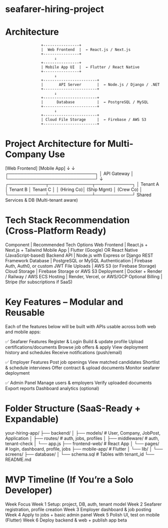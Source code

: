 # seafarer-hiring-project

# Architecture
                    +----------------+
                    |  Web Frontend  |  ← React.js / Next.js
                    +----------------+
                          ↓
                    +----------------+
                    | Mobile App UI  |  ← Flutter / React Native
                    +----------------+
                          ↓
                    +------------------------+
                    |       API Server       |  ← Node.js / Django / .NET
                    +------------------------+
                          ↓
                    +------------------------+
                    |      Database          |  ← PostgreSQL / MySQL
                    +------------------------+
                          ↓
                    +------------------------+
                    | Cloud File Storage     |  ← Firebase / AWS S3
                    +------------------------+

# Project Architecture for Multi-Company Use
[Web Frontend]      [Mobile App]
     ↓                   ↓
    ┌────────────────────────────┐
    │        API Gateway         │
    └────────────────────────────┘
                ↓
┌────────────┬──────────────┬────────────┐
│ Tenant A   │  Tenant B    │ Tenant C   │
│ (Hiring Co)│ (Ship Mgmt)  │ (Crew Co)  │
└────────────┴──────────────┴────────────┘
        Shared Services & DB (Multi-tenant aware)


# Tech Stack Recommendation (Cross-Platform Ready)
Component	     | Recommended Tech Options
Web Frontend     |	React.js + Next.js + Tailwind
Mobile App       |	Flutter (Google) OR React Native (JavaScript-based)
Backend API	     | Node.js with Express or Django REST Framework
Database	     | PostgreSQL or MySQL
Authentication   |	Firebase Auth, Auth0, or custom JWT
File Uploads	 | AWS S3 (or Firebase Storage)
Cloud Storage    |	Firebase Storage or AWS S3
Deployment	     | Docker + Render / Railway / AWS ECS
Hosting	         | Render, Vercel, or AWS/GCP
Optional Billing |	Stripe (for subscriptions if SaaS)


# Key Features – Modular and Reusable
Each of the features below will be built with APIs usable across both web and mobile apps:

✅ Seafarer Features
Register & Login
Build & update profile
Upload certifications/documents
Browse job offers & apply
View deployment history and schedules
Receive notifications (push/email)

✅ Employer Features
Post job openings
View matched candidates
Shortlist & schedule interviews
Offer contract & upload documents
Monitor seafarer deployment

✅ Admin Panel
Manage users & employers
Verify uploaded documents
Export reports
Dashboard analytics (optional)

# Folder Structure (SaaS-Ready + Expandable)
your-hiring-app/
├── backend/
│   ├── models/         # User, Company, JobPost, Application
│   ├── routes/         # auth, jobs, profiles
│   ├── middleware/     # auth, tenant-check
│   └── app.js
├── frontend-web/       # React App
│   └── pages/          # login, dashboard, profile, jobs
├── mobile-app/         # Flutter
│   └── lib/
│       └── screens/
├── database/
│   └── schema.sql      # Tables with tenant_id
└── README.md

# MVP Timeline (If You’re a Solo Developer)
Week	Focus
Week 1	Setup: project, DB, auth, tenant model
Week 2	Seafarer registration, profile creation
Week 3	Employer dashboard & job posting
Week 4	Apply to jobs + basic admin panel
Week 5	Polish UI, test on mobile (Flutter)
Week 6	Deploy backend & web + publish app beta

